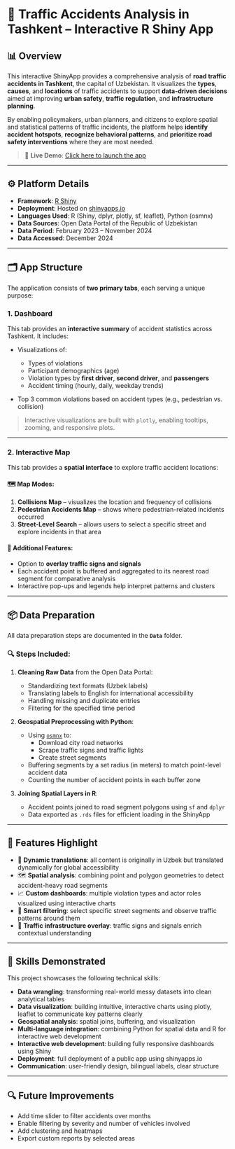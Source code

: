 # 🚦 Traffic Accidents Analysis in Tashkent – Interactive R Shiny App

## 📊 Overview

This interactive ShinyApp provides a comprehensive analysis of **road traffic accidents in Tashkent**, the capital of Uzbekistan. It visualizes the **types**, **causes**, and **locations** of traffic accidents to support **data-driven decisions** aimed at improving **urban safety**, **traffic regulation**, and **infrastructure planning**.

By enabling policymakers, urban planners, and citizens to explore spatial and statistical patterns of traffic incidents, the platform helps **identify accident hotspots**, **recognize behavioral patterns**, and **prioritize road safety interventions** where they are most needed.

> 🚀 **Live Demo**: [Click here to launch the app](https://temurbek-shinyapps.shinyapps.io/traffic-accidents-analysis/)

---

## ⚙️ Platform Details

- **Framework**: [R Shiny](https://shiny.rstudio.com/)
- **Deployment**: Hosted on [shinyapps.io](https://www.shinyapps.io/)
- **Languages Used**: R (Shiny, dplyr, plotly, sf, leaflet), Python (osmnx)
- **Data Sources**: Open Data Portal of the Republic of Uzbekistan  
- **Data Period**: February 2023 – November 2024  
- **Data Accessed**: December 2024

---

## 🗂 App Structure

The application consists of **two primary tabs**, each serving a unique purpose:

### 1. **Dashboard**

This tab provides an **interactive summary** of accident statistics across Tashkent. It includes:

- Visualizations of:
  - Types of violations
  - Participant demographics (age)
  - Violation types by **first driver**, **second driver**, and **passengers**
  - Accident timing (hourly, daily, weekday trends)

- Top 3 common violations based on accident types (e.g., pedestrian vs. collision)

> Interactive visualizations are built with `plotly`, enabling tooltips, zooming, and responsive plots.

---

### 2. **Interactive Map**

This tab provides a **spatial interface** to explore traffic accident locations:

#### 🗺️ Map Modes:

1. **Collisions Map** – visualizes the location and frequency of collisions  
2. **Pedestrian Accidents Map** – shows where pedestrian-related incidents occurred  
3. **Street-Level Search** – allows users to select a specific street and explore incidents in that area

#### 🛑 Additional Features:

- Option to **overlay traffic signs and signals**
- Each accident point is buffered and aggregated to its nearest road segment for comparative analysis
- Interactive pop-ups and legends help interpret patterns and clusters

---

## 📦 Data Preparation

All data preparation steps are documented in the **`Data`** folder.

### 🔍 Steps Included:

1. **Cleaning Raw Data** from the Open Data Portal:
   - Standardizing text formats (Uzbek labels)
   - Translating labels to English for international accessibility
   - Handling missing and duplicate entries
   - Filtering for the specified time period

2. **Geospatial Preprocessing with Python**:
   - Using [`osmnx`](https://github.com/gboeing/osmnx) to:
     - Download city road networks
     - Scrape traffic signs and traffic lights
     - Create street segments
   - Buffering segments by a set radius (in meters) to match point-level accident data
   - Counting the number of accident points in each buffer zone

3. **Joining Spatial Layers in R**:
   - Accident points joined to road segment polygons using `sf` and `dplyr`
   - Data exported as `.rds` files for efficient loading in the ShinyApp

---

## 📌 Features Highlight

- 🧠 **Dynamic translations**: all content is originally in Uzbek but translated dynamically for global accessibility
- 🗺️ **Spatial analysis**: combining point and polygon geometries to detect accident-heavy road segments
- 📈 **Custom dashboards**: multiple violation types and actor roles visualized using interactive charts
- 🧭 **Smart filtering**: select specific street segments and observe traffic patterns around them
- 🛑 **Traffic infrastructure overlay**: traffic signs and signals enrich contextual understanding

---

## 🧠 Skills Demonstrated

This project showcases the following technical skills:

- **Data wrangling**: transforming real-world messy datasets into clean analytical tables
- **Data visualization**: building intuitive, interactive charts using plotly, leaflet to communicate key patterns clearly
- **Geospatial analysis**: spatial joins, buffering, and visualization
- **Multi-language integration**: combining Python for spatial data and R for interactive web development
- **Interactive web development**: building fully responsive dashboards using Shiny
- **Deployment**: full deployment of a public app using shinyapps.io
- **Communication**: user-friendly design, bilingual labels, clear structure

---

## 🔍 Future Improvements

- Add time slider to filter accidents over months
- Enable filtering by severity and number of vehicles involved
- Add clustering and heatmaps
- Export custom reports by selected areas

